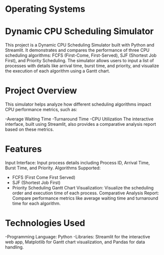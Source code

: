 # Operating Systems

# Dynamic CPU Scheduling Simulator
This project is a Dynamic CPU Scheduling Simulator built with Python and Streamlit. It demonstrates and compares the performance of three CPU scheduling algorithms: FCFS (First-Come, First-Served), SJF (Shortest Job First), and Priority Scheduling. The simulator allows users to input a list of processes with details like arrival time, burst time, and priority, and visualize the execution of each algorithm using a Gantt chart.

# Project Overview
This simulator helps analyze how different scheduling algorithms impact CPU performance metrics, such as:

-Average Waiting Time
-Turnaround Time
-CPU Utilization
The interactive interface, built using Streamlit, also provides a comparative analysis report based on these metrics.

# Features
Input Interface: Input process details including Process ID, Arrival Time, Burst Time, and Priority.
Algorithms Supported:
- FCFS (First Come First Served)
- SJF (Shortest Job First)
- Priority Scheduling
Gantt Chart Visualization: Visualize the scheduling order and execution time of each process.
Comparative Analysis Report: Compare performance metrics like average waiting time and turnaround time for each algorithm.

# Technologies Used
-Programming Language: Python
-Libraries: Streamlit for the interactive web app, Matplotlib for Gantt chart visualization, and Pandas for data handling.
